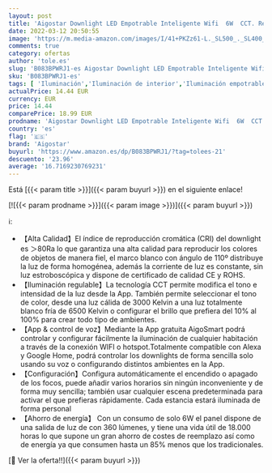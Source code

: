 ```yaml
---
layout: post
title: 'Aigostar Downlight LED Empotrable Inteligente Wifi  6W  CCT. Regulable de luz cálida a blanca 3000-6500K  360lm. Compatible Alexa y Google Home. Foco Empotrable LED: 11 5 x 3 2 cm alto'
date: 2022-03-12 20:50:55
image: 'https://m.media-amazon.com/images/I/41+PKZz61-L._SL500_._SL400_.jpg'
comments: true
category: ofertas
author: 'tole.es'
slug: 'B083BPWRJ1-es Aigostar Downlight LED Empotrable Inteligente Wifi 6W CCT....'
sku: 'B083BPWRJ1-es'
tags: [ 'Iluminación','Iluminación de interior','Iluminación empotrable de interior','aigostar','alexa','google','home', ]
actualPrice: 14.44 EUR
currency: EUR
price: 14.44
comparePrice: 18.99 EUR
prodname: 'Aigostar Downlight LED Empotrable Inteligente Wifi  6W  CCT. Regulable de luz cálida a blanca 3000-6500K  360lm. Compatible Alexa y Google Home. Foco Empotrable LED: 11 5 x 3 2 cm alto'
country: 'es'
flag: '🇪🇸'
brand: 'Aigostar'
buyurl: 'https://www.amazon.es/dp/B083BPWRJ1/?tag=tolees-21'
descuento: '23.96'
average: '16.7169230769231'
---
```


Está [{{< param title >}}]({{< param buyurl >}}) en el siguiente enlace!

[![{{< param prodname >}}]({{< param image >}})]({{< param buyurl >}})

ℹ️:

- 【Alta Calidad】El índice de reproducción cromática (CRI) del downlight es ＞80Ra lo que garantiza una alta calidad para reproducir los colores de objetos de manera fiel, el marco blanco con ángulo de 110º distribuye la luz de forma homogénea, además la corriente de luz es constante, sin luz estroboscópica y dispone de certificado de calidad CE y ROHS.
- 【Iluminación regulable】La tecnología CCT permite modifica el tono e intensidad de la luz desde la App. También permite seleccionar el tono de color, desde una luz cálida de 3000 Kelvin a una luz totalmente blanco fría de 6500 Kelvin o configurar el brillo que prefiera del 10% al 100% para crear todo tipo de ambientes.
- 【App & control de voz】Mediante la App gratuita AigoSmart podrá controlar y configurar fácilmente la iluminación de cualquier habitación a través de la conexión WIFI o hotspot.Totalmente compatible con Alexa y Google Home, podrá controlar los downlights de forma sencilla solo usando su voz o configurando distintos ambientes en la App.
- 【Configuración】Configura automáticamente el encendido o apagado de los focos, puede añadir varios horarios sin ningún inconveniente y de forma muy sencilla; también usar cualquier escena predeterminada para activar el que prefieras rápidamente. Cada estancia estará iluminada de forma personal
- 【Ahorro de energía】 Con un consumo de solo 6W el panel dispone de una salida de luz de con 360 lúmenes, y tiene una vida útil de 18.000 horas lo que supone un gran ahorro de costes de reemplazo así como de energía ya que consumen hasta un 85% menos que los tradicionales.

[🛒 Ver la oferta!!]({{< param buyurl >}})
